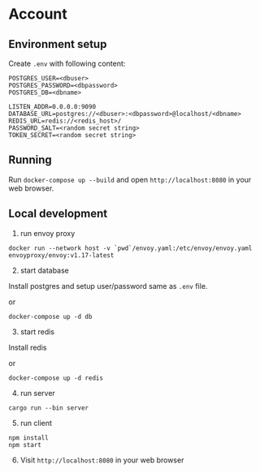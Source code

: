 # Account

## Environment setup

Create `.env` with following content:

```
POSTGRES_USER=<dbuser>
POSTGRES_PASSWORD=<dbpassword>
POSTGRES_DB=<dbname>

LISTEN_ADDR=0.0.0.0:9090
DATABASE_URL=postgres://<dbuser>:<dbpassword>@localhost/<dbname>
REDIS_URL=redis://<redis_host>/
PASSWORD_SALT=<random secret string>
TOKEN_SECRET=<random secret string>
```

## Running

Run `docker-compose up --build` and open `http://localhost:8080` in your web browser.

## Local development

1. run envoy proxy

```
docker run --network host -v `pwd`/envoy.yaml:/etc/envoy/envoy.yaml envoyproxy/envoy:v1.17-latest
```

2. start database

Install postgres and setup user/password same as `.env` file.

or

```
docker-compose up -d db
```

3. start redis

Install redis

or

```
docker-compose up -d redis
```

4. run server

```
cargo run --bin server
```

5. run client

```
npm install
npm start
```

6. Visit `http://localhost:8080` in your web browser
